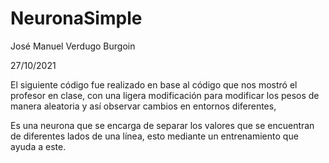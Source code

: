# NeuronaSimple

José Manuel Verdugo Burgoin

27/10/2021

El siguiente código fue realizado en base al código que nos mostró el profesor en clase, con una ligera modificación para modificar los pesos de manera aleatoria y así observar cambios en entornos diferentes,

Es una neurona que se encarga de separar los valores que se encuentran de diferentes lados de una línea, esto mediante un entrenamiento que ayuda a este.

